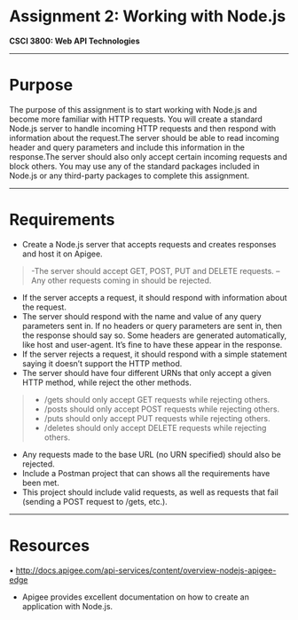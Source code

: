 # Assignment 2: Working with Node.js 

**CSCI 3800: Web API Technologies** 


----------------

# Purpose

The purpose of this assignment is to start working with Node.js and become more familiar with HTTP requests.
You will create a standard Node.js server to handle incoming HTTP requests and then respond with information about
the request.The server should be able to read incoming header and query parameters and include this information in the response.The server should also only accept certain incoming requests and block others. You may use any of the standard packages included in Node.js or any third-party packages to complete this assignment.

----------------  

# Requirements
> 
- Create a Node.js server that accepts requests and creates responses and host it on Apigee. 
> -The server should accept GET, POST, PUT and DELETE requests. – Any other requests coming in should be rejected.
- If the server accepts a request, it should respond with information about the request.
- The server should respond with the name and value of any query parameters sent in. If no headers or query parameters are sent in, then the response should say so. Some headers are generated automatically, like host and user-agent. It’s fine to have these appear in the response.
 - If the server rejects a request, it should respond with a simple statement saying it doesn’t support the HTTP method.
- The server should have four different URNs that only accept a given HTTP method, while reject the other methods.
>
> - /gets should only accept GET requests while rejecting others.
> - /posts should only accept POST requests while rejecting others.
> - /puts should only accept PUT requests while rejecting others.
> - /deletes should only accept DELETE requests while rejecting others.

>
- Any requests made to the base URL (no URN specified) should also be rejected.
- Include a Postman project that can shows all the requirements have been met.
- This project should include valid requests, as well as requests that fail (sending a POST request to /gets, etc.).
>

----------------  

# Resources 

> 
•	http://docs.apigee.com/api-services/content/overview-nodejs-apigee-edge
- Apigee provides excellent documentation on how to create an application with Node.js.

>


